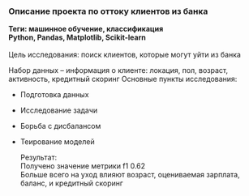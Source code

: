### Описание проекта по оттоку клиентов из банка
**Теги: машинное обучение, классификация**\
**Python, Pandas, Matplotlib, Scikit-learn**\
\
Цель исследования: поиск клиентов, которые могут уйти из банка

Набор данных – информация о клиенте: локация, пол, возраст, активность, кредитный скоринг
Основные пункты исследования:
 - Подготовка данных
 - Исследование задачи
 - Борьба с дисбалансом
 - Теирование моделей

   Результат:\
   Получено значение метрики f1 0.62\
   Больше всего на уход влияют возраст, оцениваемая зарплата, баланс, и кредитный скоринг

